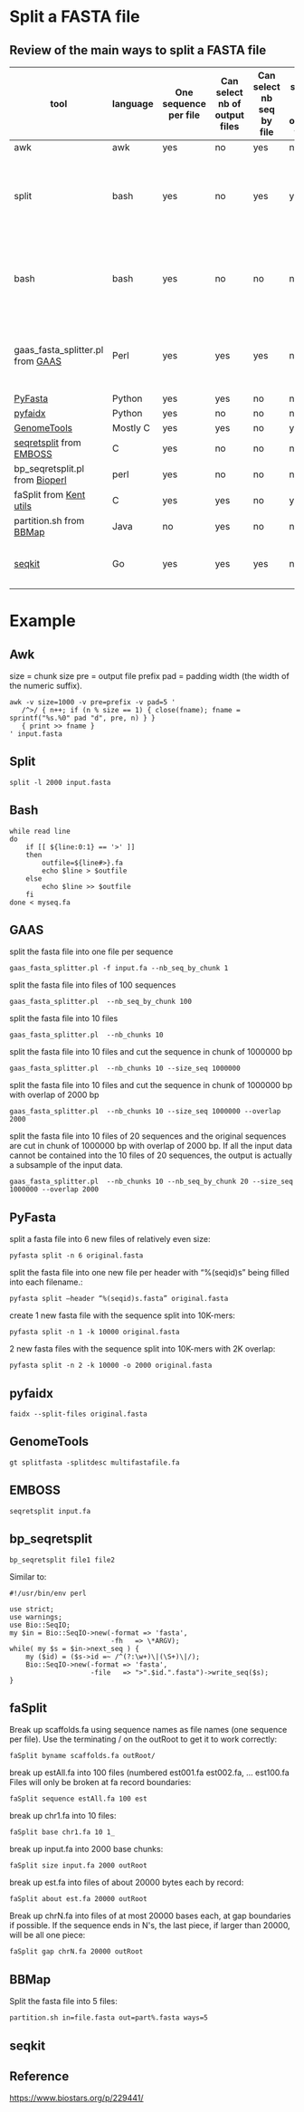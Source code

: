 # Split a FASTA file
## Review of the main ways to split a FASTA file


tool | language | One sequence per file | Can select nb of output files  | Can select nb seq by file | Can select size of output files | Overlap possible (when sequence cut) | Can cut sequences | Subsample possible | Example | Comment
-- | -- | -- | -- | -- | -- | -- | -- | -- | -- | -- |
awk | awk | yes | no | yes | no | no | no | no | [example](#awk) | 
split | bash | yes | no | yes | yes | no | no | no | [example](#split) | Fasta must be single line fasta (one header + one single sequence line)
bash | bash | yes | no | no | no | no | no | no | [example](#bash) |  Individual files will have the name of the corresponding sequence, without leading >
gaas_fasta_splitter.pl from [GAAS](https://github.com/NBISweden/GAAS) | Perl | yes | yes | yes | no | yes | yes | yes (stop when nb of files with the nb of seq asked reached) | [example](#agat) | 
[PyFasta](https://pypi.org/project/pyfasta/#command-line-interface) | Python | yes | yes | no  | no | yes | yes | NA | [example](#pyfasta) | 
[pyfaidx](https://github.com/mdshw5/pyfaidx) | Python | yes | no | no | no | no | no | no | [example](#pyfaidx) |
[GenomeTools](https://github.com/genometools/genometools) |  Mostly C | yes | yes | no | yes | no | no | no | [example](#genometools) | 
[seqretsplit](http://emboss.sourceforge.net/apps/release/6.6/emboss/apps/seqretsplit.html) from [EMBOSS](http://emboss.sourceforge.net/what/) |  C | yes | no | no | no | no | no | no | [example](#emboss) |
bp_seqretsplit.pl from [Bioperl](https://github.com/bioperl/bioperl-live) |  perl | yes | no | no | no | no | no | no | [example](#bp_seqretsplit) |
faSplit from [Kent utils](http://hgdownload.cse.ucsc.edu/admin/exe/) | C | yes | yes | no | yes | yes | yes | no | [example](#faSplit) |
partition.sh from [BBMap](https://jgi.doe.gov/data-and-tools/bbtools/bb-tools-user-guide/bbmap-guide/) | Java | no | yes | no | no | no | no | no | [example](#bbmap)  | multithreaded 
[seqkit](https://github.com/shenwei356/seqkit) | Go | yes | yes | yes | no | no | no | yes (subsequence of given region) | [example](#seqkit) | 


# Example

## Awk

size = chunk size
pre = output file prefix
pad = padding width (the width of the numeric suffix).

```
awk -v size=1000 -v pre=prefix -v pad=5 '
   /^>/ { n++; if (n % size == 1) { close(fname); fname = sprintf("%s.%0" pad "d", pre, n) } }
   { print >> fname }
' input.fasta
```

## Split

`split -l 2000 input.fasta`

## Bash

```
while read line
do
    if [[ ${line:0:1} == '>' ]]
    then
        outfile=${line#>}.fa
        echo $line > $outfile
    else
        echo $line >> $outfile
    fi
done < myseq.fa
```

## GAAS

split the fasta file into one file per sequence

`gaas_fasta_splitter.pl -f input.fa --nb_seq_by_chunk 1`

split the fasta file into files of 100 sequences

`gaas_fasta_splitter.pl  --nb_seq_by_chunk 100`

split the fasta file into 10 files

`gaas_fasta_splitter.pl  --nb_chunks 10`

split the fasta file into 10 files and cut the sequence in chunk of 1000000 bp

`gaas_fasta_splitter.pl  --nb_chunks 10 --size_seq 1000000`

split the fasta file into 10 files and cut the sequence in chunk of 1000000 bp with overlap of 2000 bp

`gaas_fasta_splitter.pl  --nb_chunks 10 --size_seq 1000000 --overlap 2000`

split the fasta file into 10 files of 20 sequences and the original sequences are cut in chunk of 1000000 bp with overlap of 2000 bp. If all the input data cannot be contained into the 10 files of 20 sequences, the output is actually a subsample of the input data.

`gaas_fasta_splitter.pl  --nb_chunks 10 --nb_seq_by_chunk 20 --size_seq 1000000 --overlap 2000`

## PyFasta

split a fasta file into 6 new files of relatively even size:

`pyfasta split -n 6 original.fasta`

split the fasta file into one new file per header with “%(seqid)s” being filled into each filename.:

`pyfasta split –header “%(seqid)s.fasta” original.fasta`

create 1 new fasta file with the sequence split into 10K-mers:

`pyfasta split -n 1 -k 10000 original.fasta`

2 new fasta files with the sequence split into 10K-mers with 2K overlap:

`pyfasta split -n 2 -k 10000 -o 2000 original.fasta`


## pyfaidx

`faidx --split-files original.fasta`

## GenomeTools

`gt splitfasta -splitdesc multifastafile.fa`

## EMBOSS

`seqretsplit input.fa`

## bp_seqretsplit

`bp_seqretsplit file1 file2`

Similar to:  
```
#!/usr/bin/env perl

use strict;
use warnings;
use Bio::SeqIO;
my $in = Bio::SeqIO->new(-format => 'fasta',
                         -fh   => \*ARGV);
while( my $s = $in->next_seq ) {
    my ($id) = ($s->id =~ /^(?:\w+)\|(\S+)\|/);
    Bio::SeqIO->new(-format => 'fasta',
                    -file   => ">".$id.".fasta")->write_seq($s);
}
```
## faSplit

Break up scaffolds.fa using sequence names as file names (one sequence per file).
Use the terminating / on the outRoot to get it to work correctly:

`faSplit byname scaffolds.fa outRoot/`

break up estAll.fa into 100 files
(numbered est001.fa est002.fa, ... est100.fa
Files will only be broken at fa record boundaries:

`faSplit sequence estAll.fa 100 est`

break up chr1.fa into 10 files:

`faSplit base chr1.fa 10 1_`

break up input.fa into 2000 base chunks:

`faSplit size input.fa 2000 outRoot`

break up est.fa into files of about 20000 bytes each by record:

`faSplit about est.fa 20000 outRoot`

Break up chrN.fa into files of at most 20000 bases each, 
at gap boundaries if possible.  If the sequence ends in N's, the last
piece, if larger than 20000, will be all one piece:

`faSplit gap chrN.fa 20000 outRoot`

## BBMap

Split the fasta file into 5 files:

`partition.sh in=file.fasta out=part%.fasta ways=5`

## seqkit




## Reference

https://www.biostars.org/p/229441/
